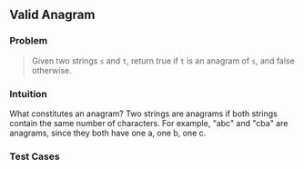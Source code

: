 ## Valid Anagram

### Problem

> Given two strings `s` and `t`, return true if `t` is an anagram of `s`,
> and false otherwise.

### Intuition

What constitutes an anagram? Two strings are anagrams if both strings
contain the same number of characters. For example, "abc" and "cba" are
anagrams, since they both have one a, one b, one c.

### Test Cases

```{.rs include=src/questions/valid_anagram.rs startLine=4 endLine=9}

```
